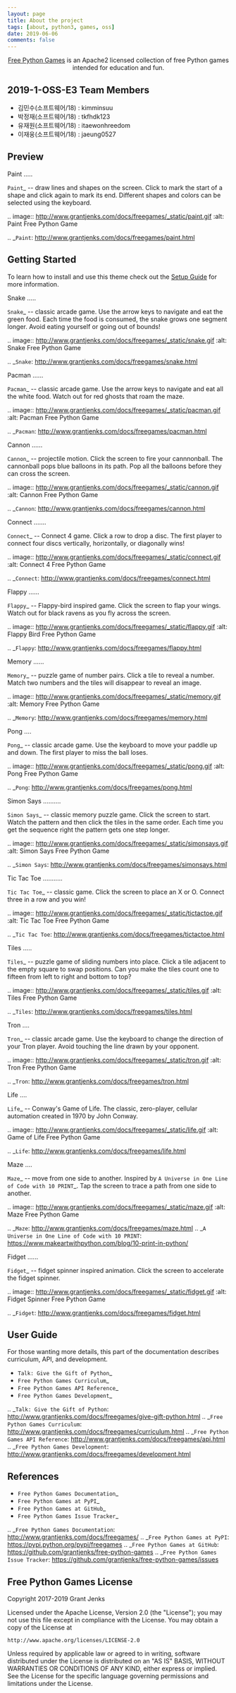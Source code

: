 ```yaml
---
layout: page
title: About the project
tags: [about, python3, games, oss]
date: 2019-06-06
comments: false
---
```

    
<center><u>Free Python Games</u> is an Apache2 licensed collection of free Python games intended for education and fun.</center>

## 2019-1-OSS-E3 Team Members

- 김민수(소프트웨어/18) : kimminsuu
- 박정재(소프트웨어/18) : tkfhdk123
- 유재원(소프트웨어/18) : itaewonhreedom
- 이재웅(소프트웨어/18) : jaeung0527


## Preview

Paint
.....

`Paint`_ -- draw lines and shapes on the screen. Click to mark the start of a
shape and click again to mark its end. Different shapes and colors can be
selected using the keyboard.

.. image:: http://www.grantjenks.com/docs/freegames/_static/paint.gif
   :alt: Paint Free Python Game

.. _`Paint`: http://www.grantjenks.com/docs/freegames/paint.html
## Getting Started

To learn how to install and use this theme check out the [Setup Guide](http://taylantatli.me/Moon/moon-theme/) for more information.
      
Snake
.....

`Snake`_ -- classic arcade game. Use the arrow keys to navigate and eat the
green food. Each time the food is consumed, the snake grows one segment
longer. Avoid eating yourself or going out of bounds!

.. image:: http://www.grantjenks.com/docs/freegames/_static/snake.gif
   :alt: Snake Free Python Game

.. _`Snake`: http://www.grantjenks.com/docs/freegames/snake.html

Pacman
......

`Pacman`_ -- classic arcade game. Use the arrow keys to navigate and eat all
the white food. Watch out for red ghosts that roam the maze.

.. image:: http://www.grantjenks.com/docs/freegames/_static/pacman.gif
   :alt: Pacman Free Python Game

.. _`Pacman`: http://www.grantjenks.com/docs/freegames/pacman.html

Cannon
......

`Cannon`_ -- projectile motion. Click the screen to fire your cannnonball. The
cannonball pops blue balloons in its path. Pop all the balloons before they can
cross the screen.

.. image:: http://www.grantjenks.com/docs/freegames/_static/cannon.gif
   :alt: Cannon Free Python Game

.. _`Cannon`: http://www.grantjenks.com/docs/freegames/cannon.html

Connect
.......

`Connect`_ -- Connect 4 game. Click a row to drop a disc. The first player to
connect four discs vertically, horizontally, or diagonally wins!

.. image:: http://www.grantjenks.com/docs/freegames/_static/connect.gif
   :alt: Connect 4 Free Python Game

.. _`Connect`: http://www.grantjenks.com/docs/freegames/connect.html

Flappy
......

`Flappy`_ -- Flappy-bird inspired game. Click the screen to flap your
wings. Watch out for black ravens as you fly across the screen.

.. image:: http://www.grantjenks.com/docs/freegames/_static/flappy.gif
   :alt: Flappy Bird Free Python Game

.. _`Flappy`: http://www.grantjenks.com/docs/freegames/flappy.html

Memory
......

`Memory`_ -- puzzle game of number pairs. Click a tile to reveal a
number. Match two numbers and the tiles will disappear to reveal an image.

.. image:: http://www.grantjenks.com/docs/freegames/_static/memory.gif
   :alt: Memory Free Python Game

.. _`Memory`: http://www.grantjenks.com/docs/freegames/memory.html

Pong
....

`Pong`_ -- classic arcade game. Use the keyboard to move your paddle up and
down. The first player to miss the ball loses.

.. image:: http://www.grantjenks.com/docs/freegames/_static/pong.gif
   :alt: Pong Free Python Game

.. _`Pong`: http://www.grantjenks.com/docs/freegames/pong.html

Simon Says
..........

`Simon Says`_ -- classic memory puzzle game. Click the screen to start. Watch
the pattern and then click the tiles in the same order. Each time you get the
sequence right the pattern gets one step longer.

.. image:: http://www.grantjenks.com/docs/freegames/_static/simonsays.gif
   :alt: Simon Says Free Python Game

.. _`Simon Says`: http://www.grantjenks.com/docs/freegames/simonsays.html

Tic Tac Toe
...........

`Tic Tac Toe`_ -- classic game. Click the screen to place an X or O. Connect
three in a row and you win!

.. image:: http://www.grantjenks.com/docs/freegames/_static/tictactoe.gif
   :alt: Tic Tac Toe Free Python Game

.. _`Tic Tac Toe`: http://www.grantjenks.com/docs/freegames/tictactoe.html

Tiles
.....

`Tiles`_ -- puzzle game of sliding numbers into place. Click a tile adjacent to
the empty square to swap positions. Can you make the tiles count one to fifteen
from left to right and bottom to top?

.. image:: http://www.grantjenks.com/docs/freegames/_static/tiles.gif
   :alt: Tiles Free Python Game

.. _`Tiles`: http://www.grantjenks.com/docs/freegames/tiles.html

Tron
....

`Tron`_ -- classic arcade game. Use the keyboard to change the direction of
your Tron player. Avoid touching the line drawn by your opponent.

.. image:: http://www.grantjenks.com/docs/freegames/_static/tron.gif
   :alt: Tron Free Python Game

.. _`Tron`: http://www.grantjenks.com/docs/freegames/tron.html

Life
....

`Life`_ -- Conway's Game of Life. The classic, zero-player, cellular automation
created in 1970 by John Conway.

.. image:: http://www.grantjenks.com/docs/freegames/_static/life.gif
   :alt: Game of Life Free Python Game

.. _`Life`: http://www.grantjenks.com/docs/freegames/life.html

Maze
....

`Maze`_ -- move from one side to another. Inspired by `A Universe in One Line
of Code with 10 PRINT`_. Tap the screen to trace a path from one side to
another.

.. image:: http://www.grantjenks.com/docs/freegames/_static/maze.gif
   :alt: Maze Free Python Game

.. _`Maze`: http://www.grantjenks.com/docs/freegames/maze.html
.. _`A Universe in One Line of Code with 10 PRINT`: https://www.makeartwithpython.com/blog/10-print-in-python/

Fidget
......

`Fidget`_ -- fidget spinner inspired animation. Click the screen to accelerate
the fidget spinner.

.. image:: http://www.grantjenks.com/docs/freegames/_static/fidget.gif
   :alt: Fidget Spinner Free Python Game

.. _`Fidget`: http://www.grantjenks.com/docs/freegames/fidget.html


User Guide
----------

For those wanting more details, this part of the documentation describes
curriculum, API, and development.

* `Talk: Give the Gift of Python`_
* `Free Python Games Curriculum`_
* `Free Python Games API Reference`_
* `Free Python Games Development`_

.. _`Talk: Give the Gift of Python`: http://www.grantjenks.com/docs/freegames/give-gift-python.html
.. _`Free Python Games Curriculum`: http://www.grantjenks.com/docs/freegames/curriculum.html
.. _`Free Python Games API Reference`: http://www.grantjenks.com/docs/freegames/api.html
.. _`Free Python Games Development`: http://www.grantjenks.com/docs/freegames/development.html


References
----------

* `Free Python Games Documentation`_
* `Free Python Games at PyPI`_
* `Free Python Games at GitHub`_
* `Free Python Games Issue Tracker`_

.. _`Free Python Games Documentation`: http://www.grantjenks.com/docs/freegames/
.. _`Free Python Games at PyPI`: https://pypi.python.org/pypi/freegames
.. _`Free Python Games at GitHub`: https://github.com/grantjenks/free-python-games
.. _`Free Python Games Issue Tracker`: https://github.com/grantjenks/free-python-games/issues


Free Python Games License
-------------------------

Copyright 2017-2019 Grant Jenks

Licensed under the Apache License, Version 2.0 (the "License"); you may not use
this file except in compliance with the License.  You may obtain a copy of the
License at

    http://www.apache.org/licenses/LICENSE-2.0

Unless required by applicable law or agreed to in writing, software distributed
under the License is distributed on an "AS IS" BASIS, WITHOUT WARRANTIES OR
CONDITIONS OF ANY KIND, either express or implied.  See the License for the
specific language governing permissions and limitations under the License.
